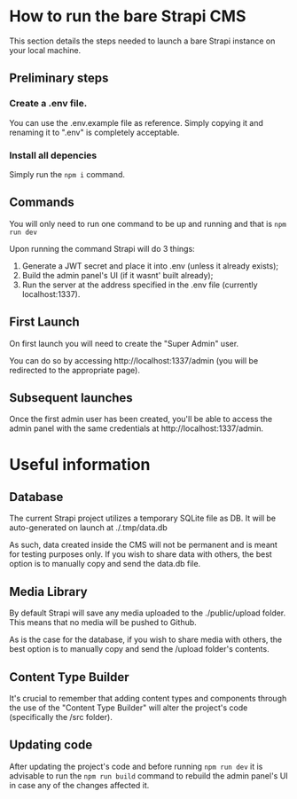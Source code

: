 # How to run the bare Strapi CMS

This section details the steps needed to launch a bare Strapi instance on your local machine.

## Preliminary steps

### Create a .env file.
You can use the .env.example file as reference.
Simply copying it and renaming it to ".env" is completely acceptable.

### Install all depencies
Simply run the ```npm i``` command.

## Commands
You will only need to run one command to be up and running and that is
```npm run dev```

Upon running the command Strapi will do 3 things:
1. Generate a JWT secret and place it into .env (unless it already exists);
2. Build the admin panel's UI (if it wasnt' built already);
3. Run the server at the address specified in the .env file (currently localhost:1337).

## First Launch
On first launch you will need to create the "Super Admin" user.

You can do so by accessing http://localhost:1337/admin (you will be redirected to the appropriate page).

## Subsequent launches
Once the first admin user has been created, you'll be able to access the admin panel with the same credentials at http://localhost:1337/admin.


# Useful information

## Database
The current Strapi project utilizes a temporary SQLite file as DB.
It will be auto-generated on launch at ./.tmp/data.db

As such, data created inside the CMS will not be permanent and is meant for testing purposes only.
If you wish to share data with others, the best option is to manually copy and send the data.db file.

## Media Library
By default Strapi will save any media uploaded to the ./public/upload folder.
This means that no media will be pushed to Github.

As is the case for the database, if you wish to share media with others, the best option is to manually copy and send the /upload folder's contents.

## Content Type Builder
It's crucial to remember that adding content types and components through the use of the "Content Type Builder" will alter the project's code (specifically the /src folder).

## Updating code
After updating the project's code and before running ```npm run dev``` it is advisable to run the ```npm run build``` command to rebuild the admin panel's UI in case any of the changes affected it.
